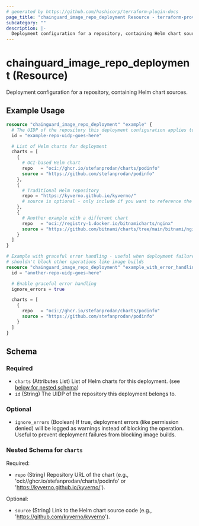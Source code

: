 ```yaml
---
# generated by https://github.com/hashicorp/terraform-plugin-docs
page_title: "chainguard_image_repo_deployment Resource - terraform-provider-chainguard"
subcategory: ""
description: |-
  Deployment configuration for a repository, containing Helm chart sources.
---
```


# chainguard_image_repo_deployment (Resource)

Deployment configuration for a repository, containing Helm chart sources.

## Example Usage

```terraform
resource "chainguard_image_repo_deployment" "example" {
  # The UIDP of the repository this deployment configuration applies to
  id = "example-repo-uidp-goes-here"

  # List of Helm charts for deployment
  charts = [
    {
      # OCI-based Helm chart
      repo   = "oci://ghcr.io/stefanprodan/charts/podinfo"
      source = "https://github.com/stefanprodan/podinfo"
    },
    {
      # Traditional Helm repository
      repo = "https://kyverno.github.io/kyverno/"
      # source is optional - only include if you want to reference the source code
    },
    {
      # Another example with a different chart
      repo   = "oci://registry-1.docker.io/bitnamicharts/nginx"
      source = "https://github.com/bitnami/charts/tree/main/bitnami/nginx"
    }
  ]
}

# Example with graceful error handling - useful when deployment failures
# shouldn't block other operations like image builds
resource "chainguard_image_repo_deployment" "example_with_error_handling" {
  id = "another-repo-uidp-goes-here"

  # Enable graceful error handling
  ignore_errors = true

  charts = [
    {
      repo   = "oci://ghcr.io/stefanprodan/charts/podinfo"
      source = "https://github.com/stefanprodan/podinfo"
    }
  ]
}
```

<!-- schema generated by tfplugindocs -->
## Schema

### Required

- `charts` (Attributes List) List of Helm charts for this deployment. (see [below for nested schema](#nestedatt--charts))
- `id` (String) The UIDP of the repository this deployment belongs to.

### Optional

- `ignore_errors` (Boolean) If true, deployment errors (like permission denied) will be logged as warnings instead of blocking the operation. Useful to prevent deployment failures from blocking image builds.

<a id="nestedatt--charts"></a>
### Nested Schema for `charts`

Required:

- `repo` (String) Repository URL of the chart (e.g., 'oci://ghcr.io/stefanprodan/charts/podinfo' or 'https://kyverno.github.io/kyverno/').

Optional:

- `source` (String) Link to the Helm chart source code (e.g., 'https://github.com/kyverno/kyverno').
